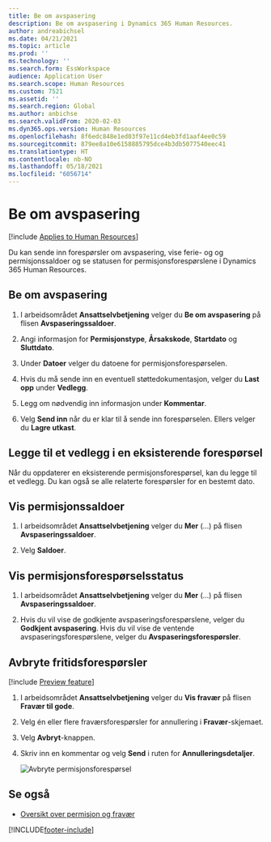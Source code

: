 ```yaml
---
title: Be om avspasering
description: Be om avspasering i Dynamics 365 Human Resources.
author: andreabichsel
ms.date: 04/21/2021
ms.topic: article
ms.prod: ''
ms.technology: ''
ms.search.form: EssWorkspace
audience: Application User
ms.search.scope: Human Resources
ms.custom: 7521
ms.assetid: ''
ms.search.region: Global
ms.author: anbichse
ms.search.validFrom: 2020-02-03
ms.dyn365.ops.version: Human Resources
ms.openlocfilehash: 8f6edc848e1ed03f97e11cd4eb3fd1aaf4ee0c59
ms.sourcegitcommit: 879ee8a10e6158885795dce4b3db5077540eec41
ms.translationtype: HT
ms.contentlocale: nb-NO
ms.lasthandoff: 05/18/2021
ms.locfileid: "6056714"
---
```

# <a name="request-time-off"></a>Be om avspasering

[!include [Applies to Human Resources](../includes/applies-to-hr.md)]

Du kan sende inn forespørsler om avspasering, vise ferie- og og permisjonssaldoer og se statusen for permisjonsforespørslene i Dynamics 365 Human Resources.

## <a name="request-time-off"></a>Be om avspasering

1. I arbeidsområdet **Ansattselvbetjening** velger du **Be om avspasering** på flisen **Avspaseringssaldoer**.

2. Angi informasjon for **Permisjonstype**, **Årsakskode**, **Startdato** og **Sluttdato**.

3. Under **Datoer** velger du datoene for permisjonsforespørselen.

4. Hvis du må sende inn en eventuell støttedokumentasjon, velger du **Last opp** under **Vedlegg**.

5. Legg om nødvendig inn informasjon under **Kommentar**.

6. Velg **Send inn** når du er klar til å sende inn forespørselen. Ellers velger du **Lagre utkast**.

## <a name="add-an-attachment-to-an-existing-request"></a>Legge til et vedlegg i en eksisterende forespørsel

Når du oppdaterer en eksisterende permisjonsforespørsel, kan du legge til et vedlegg. Du kan også se alle relaterte forespørsler for en bestemt dato.

## <a name="view-leave-balances"></a>Vis permisjonssaldoer

1. I arbeidsområdet **Ansattselvbetjening** velger du **Mer** (...) på flisen **Avspaseringssaldoer**.

2. Velg **Saldoer**.

## <a name="view-leave-request-status"></a>Vis permisjonsforespørselsstatus

1. I arbeidsområdet **Ansattselvbetjening** velger du **Mer** (...) på flisen **Avspaseringssaldoer**.

2. Hvis du vil vise de godkjente avspaseringsforespørslene, velger du **Godkjent avspasering**. Hvis du vil vise de ventende avspaseringsforespørslene, velger du **Avspaseringsforespørsler**.

## <a name="cancel-time-off-requests"></a>Avbryte fritidsforespørsler

[!include [Preview feature](includes/preview-feature.md)]

1. I arbeidsområdet **Ansattselvbetjening** velger du **Vis fravær** på flisen **Fravær til gode**.

2. Velg én eller flere fraværsforespørsler for annullering i **Fravær**-skjemaet.

3. Velg **Avbryt**-knappen.

4. Skriv inn en kommentar og velg **Send** i ruten for **Annulleringsdetaljer**.

   ![Avbryte permisjonsforespørsel](media/hr-leave-and-absence-cancel.png)

## <a name="see-also"></a>Se også

- [Oversikt over permisjon og fravær](hr-leave-and-absence-overview.md)


[!INCLUDE[footer-include](../includes/footer-banner.md)]